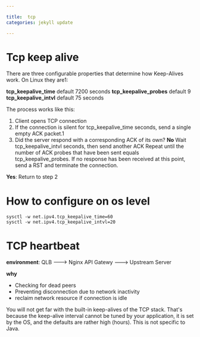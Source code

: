 ```yaml
---

title:  tcp
categories: jekyll update

---
```


# Tcp keep alive

There are three configurable properties that determine how Keep-Alives work. On Linux they are1:

**tcp_keepalive_time**
    default 7200 seconds
**tcp_keepalive_probes**
    default 9
**tcp_keepalive_intvl**
    default 75 seconds

The process works like this:

1. Client opens TCP connection
2. If the connection is silent for tcp_keepalive_time seconds, send a single empty ACK packet.1
3. Did the server respond with a corresponding ACK of its own?
**No**
Wait tcp_keepalive_intvl seconds, then send another ACK
Repeat until the number of ACK probes that have been sent equals tcp_keepalive_probes.
If no response has been received at this point, send a RST and terminate the connection.

**Yes**: Return to step 2


# How to configure on os level
```
sysctl -w net.ipv4.tcp_keepalive_time=60
sysctl -w net.ipv4.tcp_keepalive_intvl=20
```


# TCP heartbeat


**environment**: QLB ---> Nginx API Gatewy ---> Upstream Server


**why**
- Checking for dead peers
- Preventing disconnection due to network inactivity
- reclaim network resource if connection is idle



You will not get far with the built-in keep-alives of the TCP stack. That's because the keep-alive interval cannot be tuned by your application, it is set by the OS, and the defaults are rather high (hours). This is not specific to Java.




